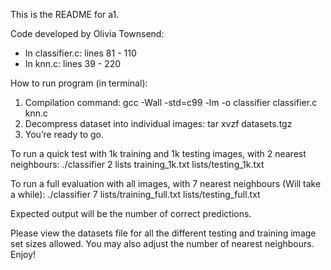 This is the README for a1.

Code developed by Olivia Townsend:

   - In classifier.c: lines 81 - 110
   - In knn.c: lines 39 - 220

How to run program (in terminal): 

   1. Compilation command: gcc -Wall -std=c99 -lm -o classifier classifier.c knn.c
   2. Decompress dataset into individual images: tar xvzf datasets.tgz
   3. You’re ready to go. 

   To run a quick test with 1k training and 1k testing images, with 2 nearest neighbours: ./classifier 2 lists training_1k.txt lists/testing_1k.txt

   To run a full evaluation with all images, with 7 nearest neighbours (Will take a while): ./classifier 7 lists/training_full.txt lists/testing_full.txt
   
   Expected output will be the number of correct predictions. 
  
   Please view the datasets file for all the different testing and training image set sizes allowed. You may also adjust the number of nearest neighbours. Enjoy!
 
